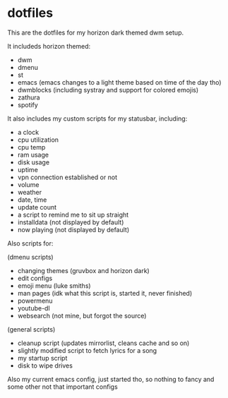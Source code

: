 # dotfiles

This are the dotfiles for my horizon dark themed dwm setup.

It includeds horizon themed:

* dwm
* dmenu
* st
* emacs (emacs changes to a light theme based on time of the day tho)
* dwmblocks (including systray and support for colored emojis)
* zathura
* spotify

It also includes my custom scripts for my statusbar, including:

* a clock
* cpu utilization
* cpu temp
* ram usage
* disk usage
* uptime
* vpn connection established or not
* volume
* weather
* date, time
* update count
* a script to remind me to sit up straight
* installdata (not displayed by default)
* now playing (not displayed by default)

Also scripts for:

(dmenu scripts)
* changing themes (gruvbox and horizon dark)
* edit configs
* emoji menu (luke smiths)
* man pages (idk what this script is, started it, never finished)
* powermenu
* youtube-dl
* websearch (not mine, but forgot the source)

(general scripts)
* cleanup script (updates mirrorlist, cleans cache and so on)
* slightly modified script to fetch lyrics for a song
* my startup script
* disk to wipe drives

Also my current emacs config, just started tho, so nothing to fancy and some other not that important configs
